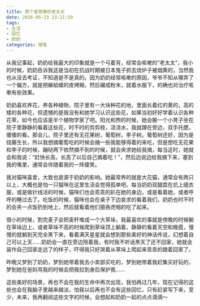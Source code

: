 ```yaml
---
title: 那个爱咳嗽的老太太
date: 2016-05-23 23:21:59
tags:
- 生活
- 回忆
- 奶奶
categories: 随笔
---
```


从我记事起，奶奶给我最大的印象就是一个弓着背，经常会咳嗽的“老太太”，我小的时候，奶奶告诉我这是当初在抗战时期被日本鬼子抓去烧炉子被烟熏的，当然我也从没去考证，不知道是不是真的。因为奶奶经常咳嗽的原因，爷爷不知从哪弄了一个偏方，就是把癞蛤蟆的皮烤糊，然后碾成粉末，就着水服下，的确也对治疗咳嗽有些效果。﻿

<!--more-->

奶奶喜欢养花，养各种植物，院子里有一大块种花的地，里面长着红的黄的，高的矮的各种花，但遗憾的是我没有和她学习认识这些花，如果当初好好学着认识各种花草，如今也应该是半个植物学家了吧。阳光和煦的时候，她会搬一个小凳子坐在院子里静静的看着这些花，时不时的剪剪枝，浇浇水，我就蹲在旁边，双手托腮，傻傻的看。那会儿，院子里还有无花果树，葡萄树，李子树。葡萄树还好，因为是绕藤生长，所以我想摘葡萄吃的时候会摘一些我能够得着的来吃，但是想吃无花果和李子的时候，蹦哒两下依然摘不到的时候，就会央求她给我摘，每当这时，她就会和我说：“赶快长高，长高了以后自己摘着吃！”，然后边说边给我摘下来，塞到我的嘴里，通常会伴随着我的一阵傻笑。﻿

我对猫咪喜爱，大致也是源于奶奶的影响。她最常养的就是大花猫，通常会有两只以上，大概也是怕一只猫咪在这里生活会觉得孤单吧。每当奶奶双腿盘在炕上缝衣服，或是做针线活的时候，猫咪们也会乖乖的趴在她的身边，或是看着她，或者呼呼的睡过去了。吃饭的时候，猫咪也会在桌子下边哀求的看着我们，奶奶也时不时的会夹一点饭扔到地上，然后就看着他们狼吞虎咽的吃了起来。﻿﻿

很小的时候，割完麦子会把麦秆堆成一个大草垛，我最喜欢的事就是傍晚的时候躺在草垛边上，或者草垛不高的时候爬到草垛顶上躺着，静静的看着天空和晚霞，慢慢的就躺到天完全黑下来，看着满天星星就会想到那些美好的神话传说，幻想着自己可以上天……奶奶会一直在旁边陪着我，有时我不听话黑天了还不回家，她就会装作自己回家走远了的样子，吓得我只好哭着从草垛上爬起来乖乖的跟着回家了。﻿﻿

昨晚又梦到了奶奶，梦到她带着我去小卖部买吃的，梦到她带着我赶集买好玩的，梦到她在爸妈骂我的时候会把我拉到身后保护我……﻿

这些美好的场景，再也不会在我的生命中再次出现，我怕再过几年，现在记得的这些也会在我脑子里越来越淡，怕我以后再也不会有这些回忆，只有赶紧写下来，至少，未来，我再翻阅这些文字的时候，会想起和奶奶一起的点点滴滴～﻿



